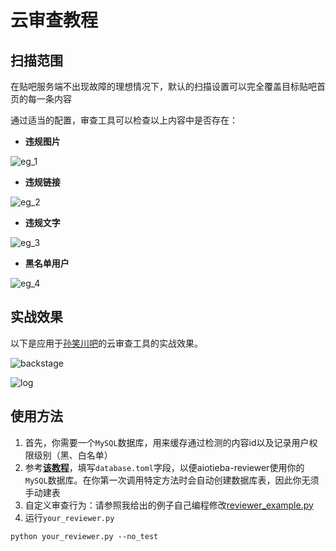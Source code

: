 # 云审查教程

## 扫描范围

在贴吧服务端不出现故障的理想情况下，默认的扫描设置可以完全覆盖目标贴吧首页的每一条内容

通过适当的配置，审查工具可以检查以上内容中是否存在：

+ **违规图片**

![eg_1](https://user-images.githubusercontent.com/48282276/176145251-35f36f73-2f23-4b1f-a456-9e62f97c40af.png)

+ **违规链接**

![eg_2](https://user-images.githubusercontent.com/48282276/176145401-6b16140c-53cb-4575-9f9a-4b47540bd5a5.png)

+ **违规文字**

![eg_3](https://user-images.githubusercontent.com/48282276/176145434-d8deab64-3ceb-472b-b51d-564246162226.png)

+ **黑名单用户**

![eg_4](https://user-images.githubusercontent.com/48282276/176145443-2021e697-c858-48c3-91b4-fba409ef6e20.png)

## 实战效果

以下是应用于[孙笑川吧](https://tieba.baidu.com/f?ie=utf-8&kw=%E5%AD%99%E7%AC%91%E5%B7%9D)的云审查工具的实战效果。

![backstage](https://user-images.githubusercontent.com/48282276/165777398-47e00f26-a46f-4b7c-a03e-03092e5d31ba.png)

![log](https://user-images.githubusercontent.com/48282276/165776593-ab5feec4-6529-4702-82e5-1904e9e8630f.png)

## 使用方法

1. 首先，你需要一个`MySQL`数据库，用来缓存通过检测的内容id以及记录用户权限级别（黑、白名单）
1. 参考[**该教程**](cmd_handler_dev.md)，填写`database.toml`字段，以便aiotieba-reviewer使用你的`MySQL`数据库。在你第一次调用特定方法时会自动创建数据库表，因此你无须手动建表
1. 自定义审查行为：请参照我给出的例子自己编程修改[reviewer_example.py](https://github.com/Starry-OvO/aiotieba-reviewer/blob/develop/examples/reviewer_example.py)
1. 运行`your_reviewer.py`

```shell
python your_reviewer.py --no_test
```
